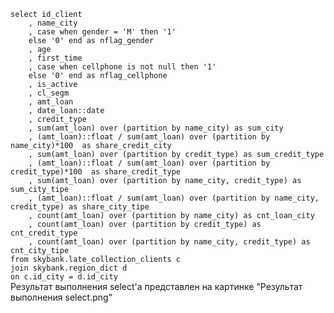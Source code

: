<code SQL>
select id_client
    , name_city
    , case when gender = 'M' then '1'
    else '0' end as nflag_gender
    , age
    , first_time
    , case when cellphone is not null then '1'
    else '0' end as nflag_cellphone
    , is_active
    , cl_segm
    , amt_loan
    , date_loan::date
    , credit_type
    , sum(amt_loan) over (partition by name_city) as sum_city
    , (amt_loan)::float / sum(amt_loan) over (partition by name_city)*100  as share_credit_city
    , sum(amt_loan) over (partition by credit_type) as sum_credit_type
    , (amt_loan)::float / sum(amt_loan) over (partition by credit_type)*100  as share_credit_type
    , sum(amt_loan) over (partition by name_city, credit_type) as sum_city_tipe
    , (amt_loan)::float / sum(amt_loan) over (partition by name_city, credit_type) as share_city_tipe
    , count(amt_loan) over (partition by name_city) as cnt_loan_city
    , count(amt_loan) over (partition by credit_type) as cnt_credit_type
    , count(amt_loan) over (partition by name_city, credit_type) as cnt_city_tipe
from skybank.late_collection_clients c
join skybank.region_dict d
on c.id_city = d.id_city
</code>
Результат выполнения select'а представлен на картинке "Результат выполнения select.png"
